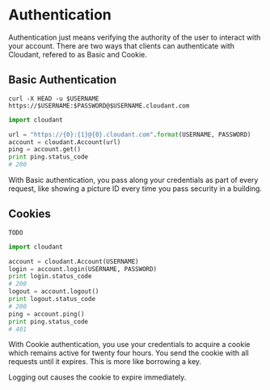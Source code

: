 # Authentication

Authentication just means verifying the authority of the user to interact with your account. There are two ways that clients can authenticate with Cloudant, refered to as Basic and Cookie.

## Basic Authentication

```shell
curl -X HEAD -u $USERNAME https://$USERNAME:$PASSWORD@$USERNAME.cloudant.com
```

```python
import cloudant

url = "https://{0}:{1}@{0}.cloudant.com".format(USERNAME, PASSWORD)
account = cloudant.Account(url)
ping = account.get()
print ping.status_code
# 200
```

With Basic authentication, you pass along your credentials as part of every request, like showing a picture ID every time you pass security in a building.

## Cookies

```shell
TODO
```

```python
import cloudant

account = cloudant.Account(USERNAME)
login = account.login(USERNAME, PASSWORD)
print login.status_code
# 200
logout = account.logout()
print logout.status_code
# 200
ping = account.ping()
print ping.status_code
# 401
```

With Cookie authentication, you use your credentials to acquire a cookie which remains active for twenty four hours. You send the cookie with all requests until it expires. This is more like borrowing a key.

Logging out causes the cookie to expire immediately.
